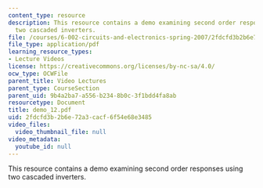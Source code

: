```yaml
---
content_type: resource
description: This resource contains a demo examining second order responses using
  two cascaded inverters.
file: /courses/6-002-circuits-and-electronics-spring-2007/2fdcfd3b2b6e72a3cacf6f54e68e3485_demo_12.pdf
file_type: application/pdf
learning_resource_types:
- Lecture Videos
license: https://creativecommons.org/licenses/by-nc-sa/4.0/
ocw_type: OCWFile
parent_title: Video Lectures
parent_type: CourseSection
parent_uid: 9b4a2ba7-a556-b234-8b0c-3f1bdd4fa8ab
resourcetype: Document
title: demo_12.pdf
uid: 2fdcfd3b-2b6e-72a3-cacf-6f54e68e3485
video_files:
  video_thumbnail_file: null
video_metadata:
  youtube_id: null
---
```

This resource contains a demo examining second order responses using two cascaded inverters.